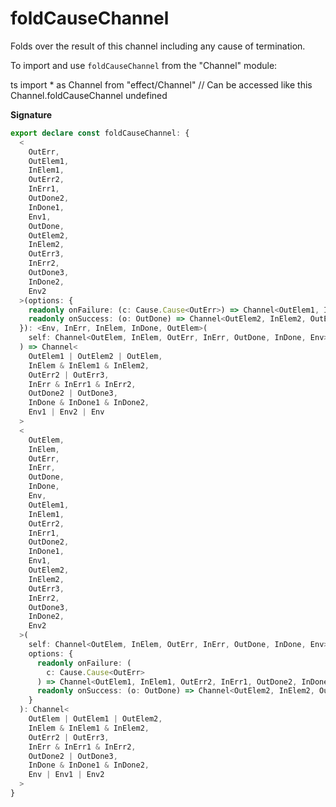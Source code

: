 # foldCauseChannel

Folds over the result of this channel including any cause of termination.

To import and use `foldCauseChannel` from the "Channel" module:

ts
import \* as Channel from "effect/Channel"
// Can be accessed like this
Channel.foldCauseChannel
undefined

**Signature**

```ts
export declare const foldCauseChannel: {
  <
    OutErr,
    OutElem1,
    InElem1,
    OutErr2,
    InErr1,
    OutDone2,
    InDone1,
    Env1,
    OutDone,
    OutElem2,
    InElem2,
    OutErr3,
    InErr2,
    OutDone3,
    InDone2,
    Env2
  >(options: {
    readonly onFailure: (c: Cause.Cause<OutErr>) => Channel<OutElem1, InElem1, OutErr2, InErr1, OutDone2, InDone1, Env1>
    readonly onSuccess: (o: OutDone) => Channel<OutElem2, InElem2, OutErr3, InErr2, OutDone3, InDone2, Env2>
  }): <Env, InErr, InElem, InDone, OutElem>(
    self: Channel<OutElem, InElem, OutErr, InErr, OutDone, InDone, Env>
  ) => Channel<
    OutElem1 | OutElem2 | OutElem,
    InElem & InElem1 & InElem2,
    OutErr2 | OutErr3,
    InErr & InErr1 & InErr2,
    OutDone2 | OutDone3,
    InDone & InDone1 & InDone2,
    Env1 | Env2 | Env
  >
  <
    OutElem,
    InElem,
    OutErr,
    InErr,
    OutDone,
    InDone,
    Env,
    OutElem1,
    InElem1,
    OutErr2,
    InErr1,
    OutDone2,
    InDone1,
    Env1,
    OutElem2,
    InElem2,
    OutErr3,
    InErr2,
    OutDone3,
    InDone2,
    Env2
  >(
    self: Channel<OutElem, InElem, OutErr, InErr, OutDone, InDone, Env>,
    options: {
      readonly onFailure: (
        c: Cause.Cause<OutErr>
      ) => Channel<OutElem1, InElem1, OutErr2, InErr1, OutDone2, InDone1, Env1>
      readonly onSuccess: (o: OutDone) => Channel<OutElem2, InElem2, OutErr3, InErr2, OutDone3, InDone2, Env2>
    }
  ): Channel<
    OutElem | OutElem1 | OutElem2,
    InElem & InElem1 & InElem2,
    OutErr2 | OutErr3,
    InErr & InErr1 & InErr2,
    OutDone2 | OutDone3,
    InDone & InDone1 & InDone2,
    Env | Env1 | Env2
  >
}
```
